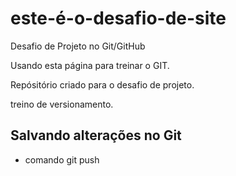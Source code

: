 # este-é-o-desafio-de-site
Desafio de Projeto no Git/GitHub

Usando esta página para treinar o GIT.

Repósitório criado para o desafio de projeto.

treino de versionamento.

## Salvando alterações no Git
* comando git push